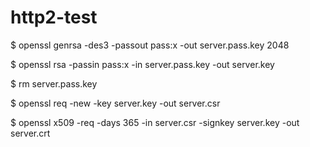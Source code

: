 # http2-test

$ openssl genrsa -des3 -passout pass:x -out server.pass.key 2048

$ openssl rsa -passin pass:x -in server.pass.key -out server.key

$ rm server.pass.key

$ openssl req -new -key server.key -out server.csr

$ openssl x509 -req -days 365 -in server.csr -signkey server.key -out server.crt
